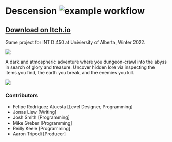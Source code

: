 # Descension ![example workflow](https://github.com/intd450-w22/descension/actions/workflows/build.yml/badge.svg)

## [Download on Itch.io](https://descension.itch.io/descension)

Game project for INT D 450 at Univiersity of Alberta, Winter 2022.

![](https://img.itch.zone/aW1nLzg1OTE2MjMucG5n/original/sWcJWT.png)

A dark and atmospheric adventure where you dungeon-crawl into the abyss in search of glory and treasure. Uncover hidden lore via inspecting the items you find, the earth you break, and the enemies you kill.

![](https://img.itch.zone/aW1nLzg2NzkzMjEucG5n/original/zMUPjH.png)

### Contributors
   - Felipe Rodriguez Atuesta [Level Designer, Programming]
   - Jonas Liew [Writing]
   - Josh Smith [Programming]
   - Mike Greber  [Programming]
   - Reilly Keele [Programming]
   - Aaron Tripodi [Producer]
